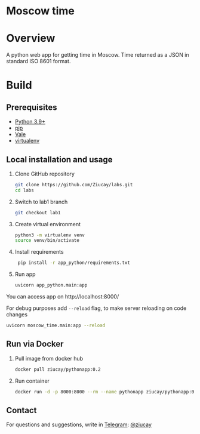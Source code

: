 # Moscow time

# Overview

A python web app for getting time in Moscow.
Time returned as a JSON in standard ISO 8601 format.

# Build

## Prerequisites

- [Python 3.9+](https://www.python.org/downloads/)
- [pip](https://pip.pypa.io/en/stable/cli/pip_download/)
- [Vale](https://vale.sh/docs/vale-cli/installation/)
- [virtualenv](https://virtualenv.pypa.io/en/latest/installation.html#)

## Local installation and usage

1. Clone GitHub repository

    ```bash
    git clone https://github.com/Ziucay/labs.git
    cd labs
    ```
2. Switch to lab1 branch

   ```bash
   git checkout lab1
   ```

3. Create virtual environment

    ```bash
    python3 -m virtualenv venv
    source venv/bin/activate
    ```

4. Install requirements

   ```bash
    pip install -r app_python/requirements.txt
    ```

5. Run app

   ```bash
   uvicorn app_python.main:app
   ```

You can access app on http://localhost:8000/

For debug purposes add `--reload` flag, to make server
reloading on code changes

   ```bash
   uvicorn moscow_time.main:app --reload
   ```


## Run via Docker

1. Pull image from docker hub

   ```bash
   docker pull ziucay/pythonapp:0.2
   ```
   
2. Run container

   ```bash
   docker run -d -p 8000:8000 --rm --name pythonapp ziucay/pythonapp:0.2
   ```

## Contact

For questions and suggestions, write in [Telegram](https://web.telegram.org/): [@ziucay](https://t.me/Ziucay)
